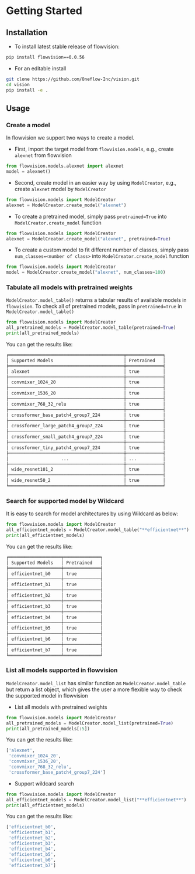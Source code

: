 # Getting Started

## Installation
- To install latest stable release of flowvision:
```bash
pip install flowvision==0.0.56
```
- For an editable install
```bash
git clone https://github.com/Oneflow-Inc/vision.git
cd vision
pip install -e .
```

## Usage
### Create a model
In flowvision we support two ways to create a model.

- First, import the target model from `flowvision.models`, e.g., create `alexnet` from flowvision

```python
from flowvision.models.alexnet import alexnet
model = alexnet()
```

- Second, create model in an easier way by using `ModelCreator`, e.g., create `alexnet` model by `ModelCreator`
```python
from flowvision.models import ModelCreator
alexnet = ModelCreator.create_model("alexnet")
```

- To create a pretrained model, simply pass `pretrained=True` into `ModelCreator.create_model` function
```python
from flowvision.models import ModelCreator
alexnet = ModelCreator.create_model("alexnet", pretrained=True)
```

- To create a custom model to fit different number of classes, simply pass `num_classes=<number of class>` into `ModelCreator.create_model` function
```python
from flowvision.models import ModelCreator
model = ModelCreator.create_model("alexnet", num_classes=100)
```

### Tabulate all models with pretrained weights
`ModelCreator.model_table()` returns a tabular results of available models in `flowvision`. To check all of pretrained models, pass in `pretrained=True` in `ModelCreator.model_table()`
```python
from flowvision.models import ModelCreator
all_pretrained_models = ModelCreator.model_table(pretrained=True)
print(all_pretrained_models)
```
You can get the results like:
```python
╒════════════════════════════════════════════╤══════════════╕
│ Supported Models                           │ Pretrained   │
╞════════════════════════════════════════════╪══════════════╡
│ alexnet                                    │ true         │
├────────────────────────────────────────────┼──────────────┤
│ convmixer_1024_20                          │ true         │
├────────────────────────────────────────────┼──────────────┤
│ convmixer_1536_20                          │ true         │
├────────────────────────────────────────────┼──────────────┤
│ convmixer_768_32_relu                      │ true         │
├────────────────────────────────────────────┼──────────────┤
│ crossformer_base_patch4_group7_224         │ true         │
├────────────────────────────────────────────┼──────────────┤
│ crossformer_large_patch4_group7_224        │ true         │
├────────────────────────────────────────────┼──────────────┤
│ crossformer_small_patch4_group7_224        │ true         │
├────────────────────────────────────────────┼──────────────┤
│ crossformer_tiny_patch4_group7_224         │ true         │
├────────────────────────────────────────────┼──────────────┤
│                    ...                     │ ...          │
├────────────────────────────────────────────┼──────────────┤
│ wide_resnet101_2                           │ true         │
├────────────────────────────────────────────┼──────────────┤
│ wide_resnet50_2                            │ true         │
╘════════════════════════════════════════════╧══════════════╛
```

### Search for supported model by Wildcard
It is easy to search for model architectures by using Wildcard as below:
```python
from flowvision.models import ModelCreator
all_efficientnet_models = ModelCreator.model_table("**efficientnet**")
print(all_efficientnet_models)
```
You can get the results like:
```python
╒════════════════════╤══════════════╕
│ Supported Models   │ Pretrained   │
╞════════════════════╪══════════════╡
│ efficientnet_b0    │ true         │
├────────────────────┼──────────────┤
│ efficientnet_b1    │ true         │
├────────────────────┼──────────────┤
│ efficientnet_b2    │ true         │
├────────────────────┼──────────────┤
│ efficientnet_b3    │ true         │
├────────────────────┼──────────────┤
│ efficientnet_b4    │ true         │
├────────────────────┼──────────────┤
│ efficientnet_b5    │ true         │
├────────────────────┼──────────────┤
│ efficientnet_b6    │ true         │
├────────────────────┼──────────────┤
│ efficientnet_b7    │ true         │
╘════════════════════╧══════════════╛
```

### List all models supported in flowvision
`ModelCreator.model_list` has similar function as `ModelCreator.model_table` but return a list object, which gives the user a more flexible way to check the supported model in flowvision
- List all models with pretrained weights
```python
from flowvision.models import ModelCreator
all_pretrained_models = ModelCreator.model_list(pretrained=True)
print(all_pretrained_models[:5])
```
You can get the results like:
```python
['alexnet', 
 'convmixer_1024_20', 
 'convmixer_1536_20', 
 'convmixer_768_32_relu', 
 'crossformer_base_patch4_group7_224']
```

- Support wildcard search
```python
from flowvision.models import ModelCreator
all_efficientnet_models = ModelCreator.model_list("**efficientnet**")
print(all_efficientnet_models)
```
You can get the results like:
```python
['efficientnet_b0', 
 'efficientnet_b1', 
 'efficientnet_b2', 
 'efficientnet_b3', 
 'efficientnet_b4', 
 'efficientnet_b5', 
 'efficientnet_b6', 
 'efficientnet_b7']
```
